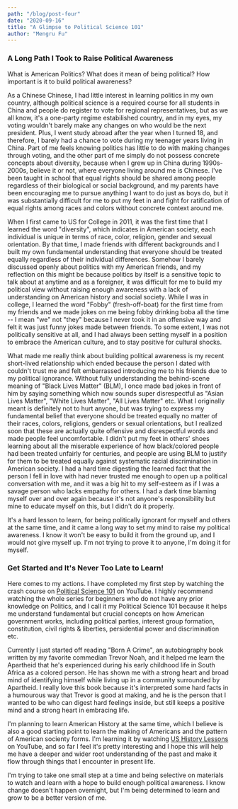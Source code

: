 ```yaml
---
path: "/blog/post-four"
date: "2020-09-16"
title: "A Glimpse to Political Science 101" 
author: "Mengru Fu"
---
```


### A Long Path I Took to Raise Political Awareness

What is American Politics? What does it mean of being political? How important is it to build political awareness? 

As a Chinese Chinese, I had little interest in learning politics in my own country, although political science is a required course for all students in China and people do register to vote for regional representatives, but as we all know, it's a one-party regime estabilished country, and in my eyes, my voting wouldn't barely make any changes on who would be the next president. Plus, I went study abroad after the year when I turned 18, and therefore, I barely had a chance to vote during my teenager years living in China. Part of me feels knowing politics has little to do with making changes through voting, and the other part of me simply do not possess concrete concepts about diversity, because when I grew up in China during 1990s-2000s, believe it or not, where everyone living around me is Chinese. I've been taught in school that equal rights should be shared among people regardless of their biological or social background, and my parents have been encouraging me to pursue anything I want to do just as boys do, but it was substantially difficult for me to put my feet in and fight for ratification of equal rights among races and colors without concrete context around me.   

When I first came to US for College in 2011, it was the first time that I learned the word "diversity", which indicates in American society, each individual is unique in terms of race, color, religion, gender and sexual orientation. By that time, I made friends with different backgrounds and I built my own fundamental understanding that everyone should be treated equally regardless of their individual differences. Somehow I barely discussed openly about politics with my American friends, and my reflection on this might be because politics by itself is a sensitive topic to talk about at anytime and as a foreigner, it was difficult for me to build my political view without raising enough awareness with a lack of understanding on American history and social society. While I was in college, I learned the word "Fobby" (fresh-off-boat) for the first time from my friends and we made jokes on me being fobby drinking boba all the time -- I mean "we" not "they" because I never took it in an offensive way and felt it was just funny jokes made between friends.  To some extent, I was not politically sensitive at all, and I had always been setting myself in a position to embrace the American culture, and to stay positive for cultural shocks.   

What made me really think about building political awareness is my recent short-lived relationship which ended because the person I dated with couldn't trust me and felt embarrassed introducing me to his friends due to my political ignorance. Without fully understanding the behind-scene meaning of "Black Lives Matter" (BLM), I once made bad jokes in front of him by saying something which now sounds super disrespectful as "Asian Lives Matter", "White Lives Matter", "All Lives Matter" etc. What I originally meant is definitely not to hurt anyone, but was trying to express my fundamental belief that everyone should be treated equally no matter of their races, colors, religions, genders or sexual orientations, but I realized soon that these are actually quite offensive and disrespectful words and made people feel uncomfortable. I didn't put my feet in others' shoes learning about all the miserable experience of how black/colored people had been treated unfairly for centuries, and people are using BLM to justify for them to be treated equally against systematic racial discrimination in American society. I had a hard time digesting the learned fact that the person I fell in love with had never trusted me enough to open up a political conversation with me, and it was a big hit to my self-esteem as if I was a savage person who lacks empathy for others. I had a dark time blaming myself over and over again because it's not anyone's responsibility but mine to educate myself on this, but I didn't do it properly. 

It's a hard lesson to learn, for being politically ignorant for myself and others at the same time, and it came a long way to set my mind to raise my political awareness. I know it won't be easy to build it from the ground up, and I would not give myself up. I'm not trying to prove it to anyone, I'm doing it for myself. 


### Get Started and It's Never Too Late to Learn!
Here comes to my actions. I have completed my first step by watching the crash course on [Political Science 101](https://www.youtube.com/playlist?list=PL4sGpBHlQIiuf7FXUuANaRFbhEjpExywP) on YouTube. I highly recommend watching the whole series for beginners who do not have any prior knowledge on Politics, and I call it my Political Science 101 because it helps me understand fundamental but crucial concepts on how American government works, including political parties, interest group formation, constitution, civil rights & liberties, persidential power and discrimination etc.

Currently I just started off reading "Born A Crime", an autobiography book written by my favorite commedian Trevor Noah, and it helped me learn the Apartheid that he's experienced during his early childhood life in South Africa as a colored person. He has shown me with a strong heart and broad mind of identifying himself while living up in a community surrounded by Apartheid. I really love this book because it's interpreted some hard facts in a humourous way that Trevor is good at making, and he is the person that I wanted to be who can digest hard feelings inside, but still keeps a positive mind and a strong heart in embracing life. 

I'm planning to learn American History at the same time, which I believe is also a good starting point to learn the making of Americans and the pattern of American socienty forms. I'm learning it by watching [US History Lessons](https://www.youtube.com/playlist?list=PLbl_9QJosR54t0XZSXQIYzmuRQ2r0xc4T) on YouTube, and so far I feel it's pretty interesting and I hope this will help me have a deeper and wider root understanding of the past and make it flow through things that I encounter in present life. 

I'm trying to take one small step at a time and being selective on materials to watch and learn with a hope to build enough political awareness. I know change doesn't happen overnight, but I'm being determined to learn and grow to be a better version of me. 
